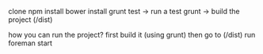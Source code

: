 clone 
npm install
bower install
grunt test -> run a test 
grunt -> build the project (/dist)

how you can run the project?
first build it (using grunt)
then go to (/dist)
run foreman start